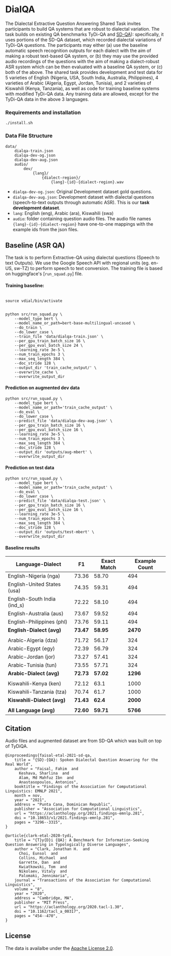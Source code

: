 # DialQA

The Dialectal Extractive Question Answering Shared Task invites participants to build QA systems that are robust to dialectal variation. The task builds on existing QA benchmarks TyDi-QA and [SD-QA](https://github.com/ffaisal93/SD-QA)): specifically, it uses portions of the SD-QA dataset, which recorded dialectal variations of TyDi-QA questions. The participants may either (a) use the baseline automatic speech recognition outputs for each dialect with the aim of making a robust text-based QA system, or (b) they may use the provided audio recordings of the questions with the aim of making a dialect-robust ASR system which can be then evaluated with a baseline QA system, or (c) both of the above. The shared task provides development and test data for 5 varieties of English (Nigeria, USA, South India, Australia, Philippines), 4 varieties of Arabic (Algeria, Egypt, Jordan, Tunisia), and 2 varieties of Kiswahili (Kenya, Tanzania), as well as code for training baseline systems with modified TyDi-QA data. Any training data are allowed, except for the TyDi-QA data in the above 3 languages.


### Requirements and installation 
```
./install.sh
```

### Data File Structure
```
data/
	dialqa-train.json
	dialqa-dev-og.json
	dialqa-dev-aug.json
	audio/
		dev/
			{lang}/
				{dialect-region}/
					{lang}-{id}-{dialect-region}.wav
```
- `dialqa-dev-og.json`: Original Development dataset gold questions.
- `dialqa-dev-aug.json`: Development dataset with dialectal questions (speech-to-text outputs through automatic ASR). This is our **task development dataset**.
- `lang`: English (eng), Arabic (ara), Kiswahili (swa)
- `audio`: folder containing question audio files. The audio file names `{lang}-{id}-{dialect-region}` have one-to-one mappings with the example ids from the json files.

## Baseline (ASR QA)

The task is to perform Extractive-QA using dialectal questions (Speech to text Outputs). We use the Google Speech API with regional units (eg. en-US, sw-TZ) to perform speech to text conversion. The training file is based on huggingface's [`run_squad.py`] file.


#### Training baseline:

``` 

source vdial/bin/activate


python src/run_squad.py \
	--model_type bert \
	--model_name_or_path=bert-base-multilingual-uncased \
	--do_train \
	--do_lower_case \
	--train_file 'data/dialqa-train.json' \
	--per_gpu_train_batch_size 16 \
	--per_gpu_eval_batch_size 24 \
	--learning_rate 3e-5 \
	--num_train_epochs 3 \
	--max_seq_length 384 \
	--doc_stride 128 \
	--output_dir 'train_cache_output/' \
	--overwrite_cache \
	--overwrite_output_dir
```

#### Prediction on augmented dev data

```
python src/run_squad.py \
	--model_type bert \
	--model_name_or_path='train_cache_output' \
	--do_eval \
	--do_lower_case \
	--predict_file 'data/dialqa-dev-aug.json' \
	--per_gpu_train_batch_size 16 \
	--per_gpu_eval_batch_size 16 \
	--learning_rate 3e-5 \
	--num_train_epochs 3 \
	--max_seq_length 384 \
	--doc_stride 128 \
	--output_dir 'outputs/aug-mbert' \
	--overwrite_output_dir
``` 


#### Prediction on test data

```
python src/run_squad.py \
	--model_type bert \
	--model_name_or_path='train_cache_output' \
	--do_eval \
	--do_lower_case \
	--predict_file 'data/dialqa-test.json' \
	--per_gpu_train_batch_size 16 \
	--per_gpu_eval_batch_size 16 \
	--learning_rate 3e-5 \
	--num_train_epochs 3 \
	--max_seq_length 384 \
	--doc_stride 128 \
	--output_dir 'outputs/test-mbert' \
	--overwrite_output_dir
``` 

#### Baseline results	

| Language-Dialect | F1    | Exact Match | Example Count |
|------------------|-------|-------------|---------------|
| English-Nigeria (nga)     | 73.36 | 58.70       | 494           |
| English-United States (usa)     | 74.35 | 59.31       | 494           |
| English-South India (ind_s)   | 72.22 | 58.10       | 494           |
| English-Australia (aus)     | 73.67 | 59.52       | 494           |
| English-Philippines (phl)      | 73.76 | 59.11       | 494           |
| **English-Dialect (avg)** | **73.47** | **58.95**       | **2470**          |
|                  |       |             |               |
| Arabic-Algeria (dza)       | 71.72 | 56.17       | 324           |
| Arabic-Egypt (egy)       | 72.39 | 56.79       | 324           |
| Arabic-Jordan (jor)       | 73.27 | 57.41       | 324           |
| Arabic-Tunisia (tun)       | 73.55 | 57.71       | 324           |
| **Arabic-Dialect (avg)**  | **72.73** | **57.02**       | **1296**          |
|                  |       |             |               |
| Kiswahili-Kenya (ken)    | 72.12 | 63.1        | 1000          |
| Kiswahili-Tanzania (tza) | 70.74 | 61.7        | 1000          |
| **Kiswahili-Dialect (avg)**  | **71.43** | **62.4**       | **2000**          |
|                  |       |             |               |
| **All Language (avg)**            | **72.60** | **59.71**       | **5766**          |

## Citation
Audio files and augmented dataset are from SD-QA which was built on top of TyDiQA.
~~~
@inproceedings{faisal-etal-2021-sd-qa,
    title = "{SD}-{QA}: Spoken Dialectal Question Answering for the Real World",
    author = "Faisal, Fahim  and
      Keshava, Sharlina  and
      Alam, Md Mahfuz Ibn  and
      Anastasopoulos, Antonios",
    booktitle = "Findings of the Association for Computational Linguistics: EMNLP 2021",
    month = nov,
    year = "2021",
    address = "Punta Cana, Dominican Republic",
    publisher = "Association for Computational Linguistics",
    url = "https://aclanthology.org/2021.findings-emnlp.281",
    doi = "10.18653/v1/2021.findings-emnlp.281",
    pages = "3296--3315",
}
~~~

~~~
@article{clark-etal-2020-tydi,
    title = "{T}y{D}i {QA}: A Benchmark for Information-Seeking Question Answering in Typologically Diverse Languages",
    author = "Clark, Jonathan H.  and
      Choi, Eunsol  and
      Collins, Michael  and
      Garrette, Dan  and
      Kwiatkowski, Tom  and
      Nikolaev, Vitaly  and
      Palomaki, Jennimaria",
    journal = "Transactions of the Association for Computational Linguistics",
    volume = "8",
    year = "2020",
    address = "Cambridge, MA",
    publisher = "MIT Press",
    url = "https://aclanthology.org/2020.tacl-1.30",
    doi = "10.1162/tacl_a_00317",
    pages = "454--470",
}
~~~

## License
The data is availalbe under the [Apache License 2.0](LICENSE).
